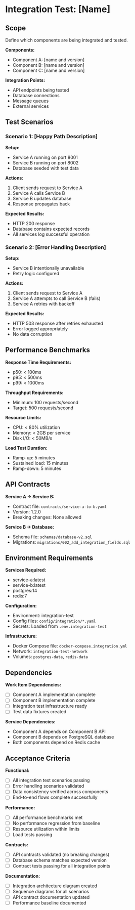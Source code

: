 # Integration Test: [Name]

## Scope
Define which components are being integrated and tested.

**Components:**
- Component A: [name and version]
- Component B: [name and version]
- Component C: [name and version]

**Integration Points:**
- API endpoints being tested
- Database connections
- Message queues
- External services

## Test Scenarios

### Scenario 1: [Happy Path Description]
**Setup:**
- Service A running on port 8001
- Service B running on port 8002
- Database seeded with test data

**Actions:**
1. Client sends request to Service A
2. Service A calls Service B
3. Service B updates database
4. Response propagates back

**Expected Results:**
- HTTP 200 response
- Database contains expected records
- All services log successful operation

### Scenario 2: [Error Handling Description]
**Setup:**
- Service B intentionally unavailable
- Retry logic configured

**Actions:**
1. Client sends request to Service A
2. Service A attempts to call Service B (fails)
3. Service A retries with backoff

**Expected Results:**
- HTTP 503 response after retries exhausted
- Error logged appropriately
- No data corruption

## Performance Benchmarks

**Response Time Requirements:**
- p50: < 100ms
- p95: < 500ms
- p99: < 1000ms

**Throughput Requirements:**
- Minimum: 100 requests/second
- Target: 500 requests/second

**Resource Limits:**
- CPU: < 80% utilization
- Memory: < 2GB per service
- Disk I/O: < 50MB/s

**Load Test Duration:**
- Ramp-up: 5 minutes
- Sustained load: 15 minutes
- Ramp-down: 5 minutes

## API Contracts

**Service A → Service B:**
- Contract file: `contracts/service-a-to-b.yaml`
- Version: 1.2.0
- Breaking changes: None allowed

**Service B → Database:**
- Schema file: `schemas/database-v2.sql`
- Migrations: `migrations/002_add_integration_fields.sql`

## Environment Requirements

**Services Required:**
- service-a:latest
- service-b:latest
- postgres:14
- redis:7

**Configuration:**
- Environment: integration-test
- Config files: `config/integration/*.yaml`
- Secrets: Loaded from `.env.integration-test`

**Infrastructure:**
- Docker Compose file: `docker-compose.integration.yml`
- Network: `integration-test-network`
- Volumes: `postgres-data`, `redis-data`

## Dependencies

**Work Item Dependencies:**
- [ ] Component A implementation complete
- [ ] Component B implementation complete
- [ ] Integration test infrastructure ready
- [ ] Test data fixtures created

**Service Dependencies:**
- Component A depends on Component B API
- Component B depends on PostgreSQL database
- Both components depend on Redis cache

## Acceptance Criteria

**Functional:**
- [ ] All integration test scenarios passing
- [ ] Error handling scenarios validated
- [ ] Data consistency verified across components
- [ ] End-to-end flows complete successfully

**Performance:**
- [ ] All performance benchmarks met
- [ ] No performance regression from baseline
- [ ] Resource utilization within limits
- [ ] Load tests passing

**Contracts:**
- [ ] API contracts validated (no breaking changes)
- [ ] Database schema matches expected version
- [ ] Contract tests passing for all integration points

**Documentation:**
- [ ] Integration architecture diagram created
- [ ] Sequence diagrams for all scenarios
- [ ] API contract documentation updated
- [ ] Performance baseline documented
